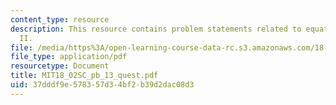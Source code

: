 ```yaml
---
content_type: resource
description: This resource contains problem statements related to equations of plane
  II.
file: /media/https%3A/open-learning-course-data-rc.s3.amazonaws.com/18-02sc-multivariable-calculus-fall-2010/37dddf9e578357d34bf2b39d2dac08d3_MIT18_02SC_pb_13_quest.pdf
file_type: application/pdf
resourcetype: Document
title: MIT18_02SC_pb_13_quest.pdf
uid: 37dddf9e-5783-57d3-4bf2-b39d2dac08d3
---
```

